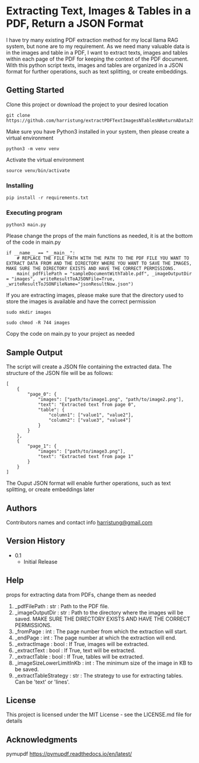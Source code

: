 # Extracting Text, Images & Tables in a PDF, Return a JSON Format

I have try many existing PDF extraction method for my local llama RAG system, but none are to my requirement. As we need many valuable data is in the images and table in a PDF, I want to extract texts, images and tables within each page of the PDF for keeping the context of the PDF document. With this python script texts, images and tables are organized in a JSON format for further operations, such as text splitting, or create embeddings. 

## Getting Started
Clone this project or download the project to your desired location
```
git clone https://github.com/harristung/extractPDFTextImagesNTablesNReturnADataJSON.git
```
Make sure you have Python3 installed in your system, then please create a virtual environment
```
python3 -m venv venv
```
Activate the virtual environment
```
source venv/bin/activate
```
### Installing
```
pip install -r requirements.txt
```
### Executing program

```
python3 main.py
```
Please change the props of the main functions as needed, it is at the bottom of the code in main.py
```
if __name__ == "__main__":
    # REPLACE THE FILE PATH WITH THE PATH TO THE PDF FILE YOU WANT TO EXTRACT DATA FROM AND THE DIRECTORY WHERE YOU WANT TO SAVE THE IMAGES, MAKE SURE THE DIRECTORY EXISTS AND HAVE THE CORRECT PERMISSIONS.
    main(_pdfFilePath = "sampleDocumentWithTable.pdf", _imageOutputDir = "images", _writeResultToAJSONFile=True, _writeResultToJSONFileName="jsonResultNow.json")
```
If you are extracting images, please make sure that the directory used to store the images is available and have the correct permission
```
sudo mkdir images
```
```
sudo chmod -R 744 images
```

Copy the code on main.py to your project as needed

## Sample Output
The script will create a JSON file containing the extracted data. The structure of the JSON file will be as follows:
```
[
    {
        "page_0": {
            "images": ["path/to/image1.png", "path/to/image2.png"],
            "text": "Extracted text from page 0",
            "table": {
                "column1": ["value1", "value2"],
                "column2": ["value3", "value4"]
            }
        }
    },
    {
        "page_1": {
            "images": ["path/to/image3.png"],
            "text": "Extracted text from page 1"
        }
    }
]
```
The Ouput JSON format will enable further operations, such as text splitting, or create embeddings later

## Authors

Contributors names and contact info
harristung@gmail.com

## Version History

* 0.1
    * Initial Release

## Help
props for extracting data from PDFs, change them as needed
1. _pdfFilePath : str : Path to the PDF file.
2. _imageOutputDir : str : Path to the directory where the images will be saved. MAKE SURE THE DIRECTORY EXISTS AND HAVE THE CORRECT PERMISSIONS.
3. _fromPage : int : The page number from which the extraction will start.
4. _endPage : int : The page number at which the extraction will end.
5. _extractImage : bool : If True, images will be extracted.
6. _extractText : bool : If True, text will be extracted.
7. _extractTable : bool : If True, tables will be extracted.
8. _imageSizeLowerLimitInKb : int : The minimum size of the image in KB to be saved.
9. _extractTableStrategy : str : The strategy to use for extracting tables. Can be 'text' or 'lines'.

## License

This project is licensed under the MIT License - see the LICENSE.md file for details

## Acknowledgments
pymupdf
https://pymupdf.readthedocs.io/en/latest/

